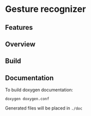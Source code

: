 # Gesture recognizer

## Features

## Overview

## Build

## Documentation

To build doxygen documentation:
```
doxygen doxygen.conf
```
Generated files will be placed in `./doc`